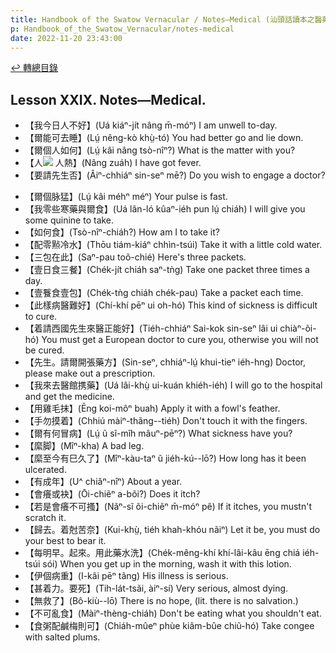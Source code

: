 ```yaml
---
title: Handbook of the Swatow Vernacular / Notes—Medical (汕頭話讀本之醫藥(補))
p: Handbook_of_the_Swatow_Vernacular/notes-medical
date: 2022-11-20 23:43:00
---
```


[↩️ 轉總目錄](/Handbook_of_the_Swatow_Vernacular)

## Lesson XXIX. Notes—Medical.

* 【我今日人不好】(Uá kiáⁿ-jít nâng m̄-móⁿ) I am unwell to-day.
* 【爾能可去睡】(Lṳ́ nêng-kò khṳ̀-tó) You had better go and lie down.
* 【爾個人如何】(Lṳ́ kâi nâng tsò-nîⁿ?) What is the matter with you?
* 【人![](https://glyphwiki.org/glyph/u24360.50px.png) 人熱】(Nâng zuáh) I have got fever.
* 【要請先生否】(Âiⁿ-chhiáⁿ sin-seⁿ mē?) Do you wish to engage a doctor?
<!--more-->
* 【爾個脉猛】(Lṳ́ kâi méhⁿ méⁿ) Your pulse is fast.
* 【我零些寒藥與爾食】(Uá lân-ló kûaⁿ-iéh pun lṳ́ chiáh) I will give you some quinine to take.
* 【如何食】(Tsò-nîⁿ-chiáh?) How am I to take it?
* 【配零㸃冷水】(Thōu tiám-kiáⁿ chhìn-tsúi) Take it with a little cold water.
* 【三包在此】(Saⁿ-pau toõ-chié) Here's three packets.
* 【壹日食三餐】(Chék-jít chiáh saⁿ-tǹg) Take one packet three times a day.
* 【壹餮食壹包】(Chék-tǹg chiáh chék-pau) Take a packet each time.
* 【此樣病醫難好】(Chí-khí pēⁿ ui oh-hó) This kind of sickness is difficult to cure.
* 【着請西國先生來醫正能好】(Tiéh-chhiáⁿ Sai-kok sin-seⁿ lâi ui chiàⁿ-õi-hó) You must get a European doctor to cure you, otherwise you will not be cured.
* 【先生。請爾開張藥方】(Sin-seⁿ, chhiáⁿ-lṳ́ khui-tieⁿ iéh-hng) Doctor, please make out a prescription.
* 【我來去醫館携藥】(Uá lâi-khṳ̀ ui-kuán khiéh-iéh) I will go to the hospital and get the medicine.
* 【用雞毛抹】(Ēng koi-môⁿ buah) Apply it with a fowl's feather.
* 【手勿摸着】(Chhiú màiⁿ-thãng--tiéh) Don't touch it with the fingers.
* 【爾有何冒病】(Lṳ́ ũ sĩ-mîh mâuⁿ-pēⁿ?) What sickness have you?
* 【縻脚】(Mîⁿ-kha) A bad leg.
* 【縻至今有巳久了】(Mîⁿ-kàu-taⁿ ũ jiéh-kú--lō?) How long has it been ulcerated.
* 【有成年】(U^ chiâⁿ-nîⁿ) About a year.
* 【會癢或袂】(Ōi-chiẽⁿ a-bõi?) Does it itch?
* 【若是會癢不可搔】(Nãⁿ-sĩ õi-chiẽⁿ m̄-móⁿ pê) If it itches, you mustn't scratch it.
* 【歸去。着尅苦奈】(Kui-khṳ̀, tiéh khah-khóu nãiⁿ) Let it be, you must do your best to bear it.
* 【每明早。起來。用此藥水洗】(Chék-mêng-khí khí-lâi-kâu ēng chiá iéh-tsúi sói) When you get up in the morning, wash it with this lotion.
* 【伊個病重】(I-kâi pēⁿ tãng) His illness is serious.
* 【甚着力。要死】(Tih-lát-tsãi, àiⁿ-sí) Very serious, almost dying.
* 【無救了】(Bô-kiù--lō) There is no hope, (lit. there is no salvation.)
* 【不可亂食】(Màiⁿ-thèng-chiáh) Don't be eating what you shouldn't eat.
* 【食粥配鹹梅則可】(Chiáh-mûeⁿ phùe kiâm-bûe chiũ-hó) Take congee with salted plums.
